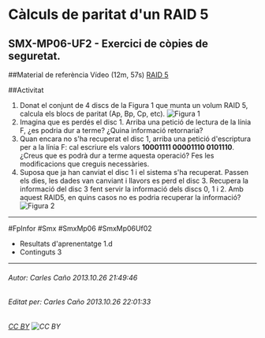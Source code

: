# Càlculs de paritat d'un RAID 5
## SMX-MP06-UF2 - Exercici de còpies de seguretat.
##Material de referència
Vídeo (12m, 57s) [RAID 5](http://youtu.be/blppUYdiNjY)

##Activitat
1. Donat el conjunt de 4 discs de la Figura 1 que munta un volum RAID 5, calcula els blocs de paritat (Ap, Bp, Cp, etc).
![Figura 1](http://presentastico.com/wp-content/uploads/2013/10/figura1-exercici-raid5.png "Calcular els bytes de paritat")
2. Imagina que es perdés el disc 1. Arriba una petició de lectura de la línia F, ¿es podria dur a terme? ¿Quina informació retornaria?
3. Quan encara no s'ha recuperat el disc 1, arriba una petició d'escriptura per a la línia F: cal escriure els valors **10001111 00001110 0101110**. ¿Creus que es podrà dur a terme aquesta operació? Fes les modificacions que creguis necessàries.
4. Suposa que ja han canviat el disc 1 i el sistema s'ha recuperat. Passen els dies, les dades van canviant i llavors es perd el disc 3. Recupera la informació del disc 3 fent servir la informació dels discs 0, 1 i 2. Amb aquest RAID5, en quins casos no es podria recuperar la informació?
![Figura 2](http://presentastico.com/wp-content/uploads/2013/10/figura2-exercici-raid5.png "Reconstruir Disc 3")

---

#FpInfor #Smx #SmxMp06 #SmxMp06Uf02

* Resultats d'aprenentatge 1.d
* Continguts 3
---

###### Autor: Carles Caño 2013.10.26 21:49:46
###### Editat per: Carles Caño 2013.10.26 22:01:33
###### [CC BY](https://creativecommons.org/licenses/by/4.0/) ![CC BY](https://licensebuttons.net/l/by/3.0/80x15.png)

